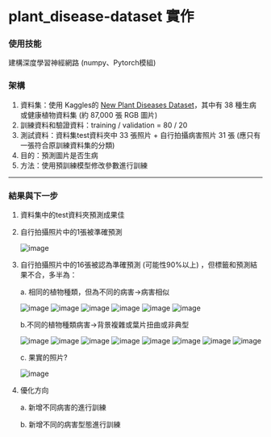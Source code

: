 # plant_disease-dataset 實作
### 使用技能
建構深度學習神經網路 (numpy、Pytorch模組)
   
### 架構
1. 資料集：使用 Kaggles的  [New Plant Diseases Dataset](<https://www.kaggle.com/datasets/vipoooool/new-plant-diseases-dataset/data>)，其中有 38 種生病或健康植物資料集 (約 87,000 張 RGB 圖片)
2. 訓練資料和驗證資料：training / validation = 80 / 20
3. 測試資料：資料集test資料夾中 33 張照片 + 自行拍攝病害照片 31 張 (應只有一張符合原訓練資料集的分類)
4. 目的：預測圖片是否生病
5. 方法：使用預訓練模型修改參數進行訓練
---
### 結果與下一步
1. 資料集中的test資料夾預測成果佳
2. 自行拍攝照片中的1張被準確預測
  
   ![image](https://github.com/user-attachments/assets/05da3caf-923c-4a08-bdeb-52dbbe33fbe2)
4. 自行拍攝照片中的16張被認為準確預測 (可能性90%以上) ，但標籤和預測結果不合，多半為：
   
   a. 相同的植物種類，但為不同的病害->病害相似
   
      ![image](https://github.com/user-attachments/assets/275c917e-5398-4d4d-8e7a-5bc478c6e1d4)
      ![image](https://github.com/user-attachments/assets/86aed123-435b-4417-b917-bf6626eb5988)
      ![image](https://github.com/user-attachments/assets/5f2b99af-7251-493e-bb9a-4493cba2a6ab)
      ![image](https://github.com/user-attachments/assets/80ad3232-6d31-42b3-b8d9-71df378ad7f6)
      ![image](https://github.com/user-attachments/assets/352711ff-4572-42c0-be65-5bf45ca5b25f)
      ![image](https://github.com/user-attachments/assets/c80c6529-9550-4fc5-a729-99765d0254e0)

   b.不同的植物種類病害->背景複雜或葉片扭曲或非典型
   
      ![image](https://github.com/user-attachments/assets/1454710d-7c00-4ca1-be28-1d05dc902b7a)
      ![image](https://github.com/user-attachments/assets/13d75204-be30-45fe-8c39-b4c1c0663765)
      ![image](https://github.com/user-attachments/assets/0e20cfb5-fece-427c-a61b-0db9815353b8)
      ![image](https://github.com/user-attachments/assets/57dda07a-8852-471f-9fe7-da5bc5ff5c20)
      ![image](https://github.com/user-attachments/assets/9f69177d-db66-4cf7-b401-2a72788d6d6c)
      ![image](https://github.com/user-attachments/assets/51223812-80f1-4d86-8b78-af00f8286cc3)
      ![image](https://github.com/user-attachments/assets/6c63e086-90cc-4d42-a633-1cdff609295c)
      ![image](https://github.com/user-attachments/assets/f481aa75-2eb3-48e0-99cd-f19ce97459a6)


   c. 果實的照片?
   
      ![image](https://github.com/user-attachments/assets/9978fe8b-68e8-4bdd-8e2c-7c70d98e5882)
   
6. 優化方向
  
   a. 新增不同病害的進行訓練
   
   b. 新增不同的病害型態進行訓練
